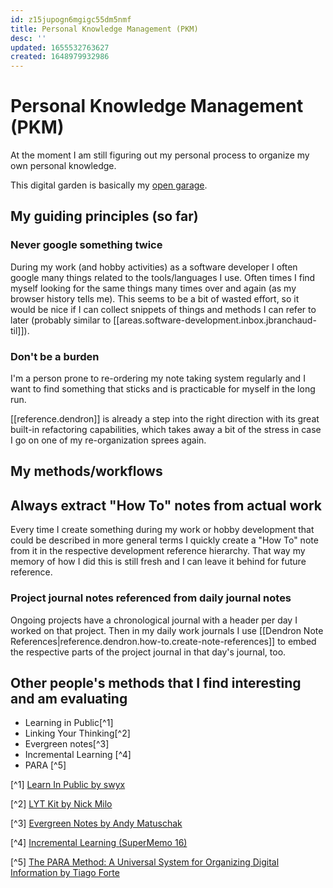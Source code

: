 ```yaml
---
id: z15jupogn6mgigc55dm5nmf
title: Personal Knowledge Management (PKM)
desc: ''
updated: 1655532763627
created: 1648979932986
---
```


# Personal Knowledge Management (PKM)

At the moment I am still figuring out my personal process to organize my own personal knowledge.

This digital garden is basically my [open garage](https://notes.andymatuschak.org/Work_with_the_garage_door_up).
## My guiding principles (so far)
### Never google something twice
During my work (and hobby activities) as a software developer I often google many things related to the tools/languages
I use. Often times I find myself looking for the same things many times over and again (as my browser history tells me).
This seems to be a bit of wasted effort, so it would be nice if I can collect snippets of things and methods I can refer
to later (probably similar to [[areas.software-development.inbox.jbranchaud-til]]).

### Don't be a burden
I'm a person prone to re-ordering my note taking system regularly and I want to find something that sticks and is
practicable for myself in the long run.

[[reference.dendron]] is already a step into the right direction with its great built-in refactoring capabilities,
which takes away a bit of the stress in case I go on one of my re-organization sprees again.


## My methods/workflows

## Always extract "How To" notes from actual work
Every time I create something during my work or hobby development that could be described in more general terms I
quickly create a "How To" note from it in the respective development reference hierarchy. That way my memory of how I
did this is still fresh and I can leave it behind for future reference.

### Project journal notes referenced from daily journal notes
Ongoing projects have a chronological journal with a header per day I worked on that project. Then in my daily work
journals I use [[Dendron Note References|reference.dendron.how-to.create-note-references]] to embed the respective parts
of the project journal in that day's journal, too.


## Other people's methods that I find interesting and am evaluating
- Learning in Public[^1]
- Linking Your Thinking[^2]
- Evergreen notes[^3]
- Incremental Learning [^4]
- PARA [^5]


[^1] [Learn In Public by swyx](https://www.swyx.io/learn-in-public/)

[^2] [LYT Kit by Nick Milo](https://notes.linkingyourthinking.com/_Start+Here)

[^3] [Evergreen Notes by Andy Matuschak](https://notes.andymatuschak.org/z4SDCZQeRo4xFEQ8H4qrSqd68ucpgE6LU155C)

[^4] [Incremental Learning (SuperMemo 16)](http://super-memory.com/help/il_full.htm#General_outline_of_incremental_learning)

[^5] [The PARA Method: A Universal System for Organizing Digital Information by Tiago Forte](https://fortelabs.co/blog/para/)
